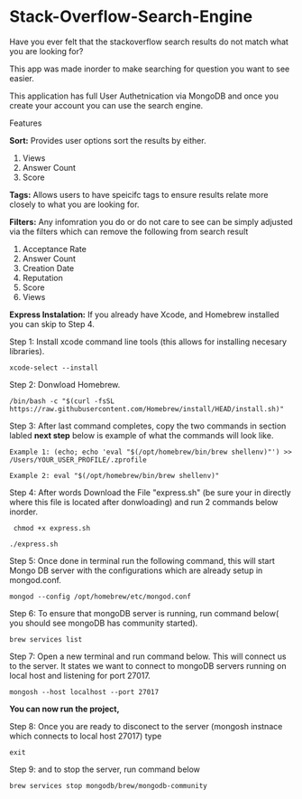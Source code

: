 # Stack-Overflow-Search-Engine
Have you ever felt that the stackoverflow search results do not match what you are looking for? 

This app was made inorder to make searching for question you want to see easier. 

This application has full User Authetnication via MongoDB and once you create your account you can use the search engine. 

Features

**Sort:** Provides user options sort the results by either. 

  1. Views
  2. Answer Count
  3. Score

**Tags:** Allows users to have speicifc tags to ensure results relate more closely to what you are looking for. 

**Filters:** Any infomration you do or do not care to see can be simply adjusted via the filters which can remove the following from search result 
  1. Acceptance Rate
  2. Answer Count
  3. Creation Date
  4. Reputation
  5. Score
  6. Views

**Express Instalation:** If you already have Xcode, and Homebrew installed you can skip to Step 4.

Step 1: Install xcode command line tools (this allows for installing necesary libraries).

```xcode-select --install ```

Step 2: Donwload Homebrew.

``` /bin/bash -c "$(curl -fsSL https://raw.githubusercontent.com/Homebrew/install/HEAD/install.sh)" ```


Step 3: After last command completes, copy the two commands in section labled **next step** below is example of what the commands will look like.

```Example 1: (echo; echo 'eval "$(/opt/homebrew/bin/brew shellenv)"') >> /Users/YOUR_USER_PROFILE/.zprofile```

```Example 2: eval "$(/opt/homebrew/bin/brew shellenv)"```


Step 4: After words Download the File "express.sh" (be sure your in directly where this file is located after donwloading) and run 2 commands below inorder.

``` chmod +x express.sh```


```./express.sh``` 

Step 5: Once done in terminal run the following command, this will start Mongo DB server with the configurations which are already setup in mongod.conf.


```mongod --config /opt/homebrew/etc/mongod.conf```

Step 6:  To ensure that mongoDB server is running,  run command below( you should see mongoDB has community started).

```brew services list```


Step 7: Open a new terminal and run command below. This will connect us to the server. It states we want to connect to mongoDB servers running on local host and listening for port 27017.

```mongosh --host localhost --port 27017 ```

**You can now run the project,**

Step 8: Once you are ready to disconect to the server (mongosh instnace which connects to local host 27017) type 

```exit```

Step 9: and to stop the server, run command below 

```brew services stop mongodb/brew/mongodb-community```









  




